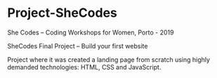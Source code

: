 # Project-SheCodes

She Codes – Coding Workshops for Women, Porto - 2019

SheCodes Final Project – Build your first website

Project where it was created a landing page from scratch using highly demanded technologies: HTML, CSS and JavaScript.
